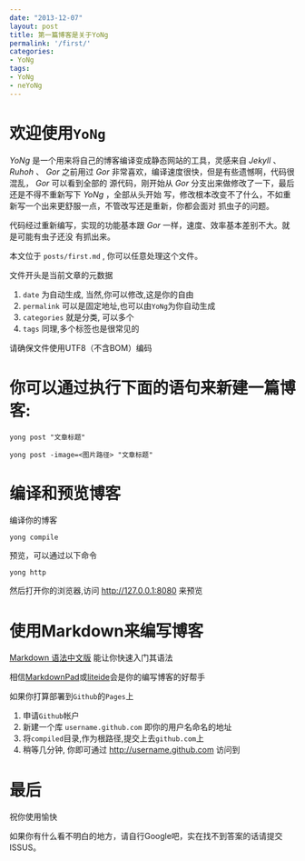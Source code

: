 ```yaml
---
date: "2013-12-07"
layout: post
title: 第一篇博客是关于YoNg
permalink: '/first/'
categories:
- YoNg
tags:
- YoNg
- neYoNg
---
```

欢迎使用`YoNg`
=============

*YoNg* 是一个用来将自己的博客编译变成静态网站的工具，灵感来自 *Jekyll* 、 *Ruhoh* 、 *Gor*
之前用过 *Gor* 非常喜欢，编译速度很快，但是有些遗憾啊，代码很混乱， *Gor* 可以看到全部的
源代码，刚开始从 *Gor* 分支出来做修改了一下，最后还是不得不重新写下 *YoNg* ，全部从头开始
写，修改根本改变不了什么，不如重新写一个出来更舒服一点，不管改写还是重新，你都会面对
抓虫子的问题。

代码经过重新编写，实现的功能基本跟 *Gor* 一样，速度、效率基本差别不大。就是可能有虫子还没
有抓出来。

本文位于 `posts/first.md` , 你可以任意处理这个文件。

文件开头是当前文章的元数据

1. `date` 为自动生成, 当然,你可以修改,这是你的自由
2. `permalink` 可以是固定地址,也可以由`YoNg`为你自动生成
3. `categories` 就是分类, 可以多个
4. `tags` 同理,多个标签也是很常见的

请确保文件使用UTF8（不含BOM）编码

你可以通过执行下面的语句来新建一篇博客:
=======================================

    yong post "文章标题"

    yong post -image=<图片路径> "文章标题"

编译和预览博客
==============

编译你的博客

	yong compile

预览，可以通过以下命令

	yong http

然后打开你的浏览器,访问 http://127.0.0.1:8080 来预览

使用Markdown来编写博客
======================

[Markdown 语法中文版](http://wowubuntu.com/markdown/) 能让你快速入门其语法

相信[MarkdownPad](http://markdownpad.com)或[liteide](http://code.google.com/p/liteide/)会是你的编写博客的好帮手

如果你打算部署到`Github`的`Pages`上

1. 申请`Github`帐户
2. 新建一个库 `username.github.com` 即你的用户名命名的地址
3. 将`compiled`目录,作为根路径,提交上去`github.com`上
4. 稍等几分钟, 你即可通过 http://username.github.com 访问到

最后
====

祝你使用愉快

如果你有什么看不明白的地方，请自行Google吧，实在找不到答案的话请提交ISSUS。
